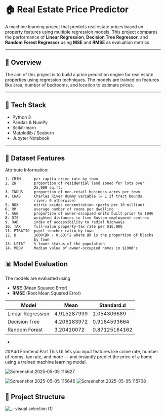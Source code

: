 

# 🏠 Real Estate Price Predictor

A machine learning project that predicts real estate prices based on property features using multiple regression models. This project compares the performance of **Linear Regression**, **Decision Tree Regressor**, and **Random Forest Regressor** using **MSE** and **RMSE** as evaluation metrics.

---

## 📌 Overview

The aim of this project is to build a price prediction engine for real estate properties using regression techniques. The models are trained on features like area, number of bedrooms, and location to estimate prices.

---

## 🧰 Tech Stack

- Python 3
- Pandas & NumPy
- Scikit-learn
- Matplotlib / Seaborn
- Jupyter Notebook

---

## 🧪 Dataset Features

 Attribute Information:

    1. CRIM      per capita crime rate by town
    2. ZN        proportion of residential land zoned for lots over 
                 25,000 sq.ft.
    3. INDUS     proportion of non-retail business acres per town
    4. CHAS      Charles River dummy variable (= 1 if tract bounds 
                 river; 0 otherwise)
    5. NOX       nitric oxides concentration (parts per 10 million)
    6. RM        average number of rooms per dwelling
    7. AGE       proportion of owner-occupied units built prior to 1940
    8. DIS       weighted distances to five Boston employment centres
    9. RAD       index of accessibility to radial highways
    10. TAX      full-value property-tax rate per $10,000
    11. PTRATIO  pupil-teacher ratio by town
    12. B        1000(Bk - 0.63)^2 where Bk is the proportion of blacks 
                 by town
    13. LSTAT    % lower status of the population
    14. MEDV     Median value of owner-occupied homes in $1000's

## 📊 Model Evaluation

The models are evaluated using:

- **MSE** (Mean Squared Error)
- **RMSE** (Root Mean Squared Error)

| Model              | Mean        | Standard.d   |
|-------------------|-------------|------------|
| Linear Regression |4.915287939  |  1.054306689  |
| Decision Tree     | 4.206183972 | 0.9184593664  |
| Random Forest     |  3.20410072|0.87125164162 |


-
##Add Frontend Part
This UI lets you input features like crime rate, number of rooms, tax rate, and more — and instantly predict the price of a home using a trained machine learning model.

![Screenshot 2025-05-05 115627](https://github.com/user-attachments/assets/898f9f68-730b-4f62-8bf5-b6b40fe9a4f4)

![Screenshot 2025-05-05 115646](https://github.com/user-attachments/assets/d9c22b07-4384-40e0-8e07-e742db1032f3)
![Screenshot 2025-05-05 115708](https://github.com/user-attachments/assets/da5a6141-97b1-4c0e-980a-b6b0ba82d6b4)


## 🧱 Project Structure
![_- visual selection (1)](https://github.com/user-attachments/assets/1b5bb4bb-4c89-48da-8bb0-4bb2a80ecd87)

